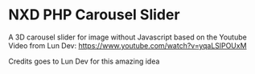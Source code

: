 # NXD PHP Carousel Slider
A 3D carousel slider for image without Javascript based on the Youtube Video from Lun Dev:
https://www.youtube.com/watch?v=yqaLSlPOUxM

Credits goes to Lun Dev for this amazing idea